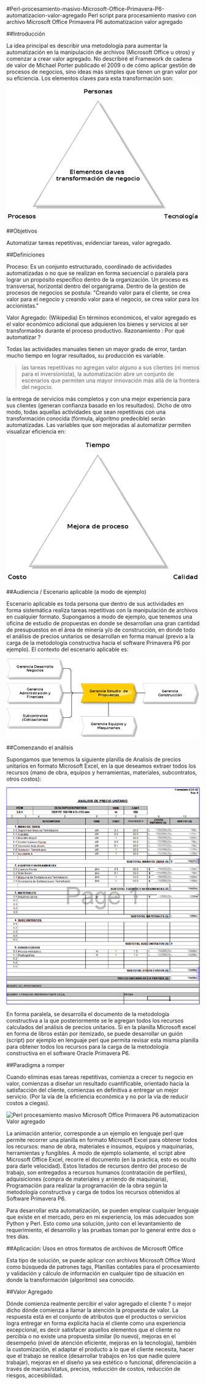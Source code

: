 #Perl-procesamiento-masivo-Microsoft-Office-Primavera-P6-automatizacion-valor-agregado
Perl script para procesamiento masivo con archivo Microsoft Office Primavera P6 automatizacion valor agregado

##Introducción

La idea principal es describir una metodología para aumentar la automatización en la manipulación de archivos (Microsoft Office u otros) y comenzar a crear valor agregado. No describiré el Framework de cadena de valor de Michael Porter publicado el 2009 o de cómo aplicar gestión de procesos de negocios, sino ideas más simples que tienen un gran valor por su eficiencia. Los elementos claves para esta transformación son:

![Elementos claves transformación](./aris-express/elementos-claves-transformacion.png  "Elementos claves en la transformación")


##Objetivos

Automatizar tareas repetitivas, evidenciar tareas, valor agregado.

##Definiciones

Proceso: Es un conjunto estructurado, coordinado de actividades automatizadas o no que se realizan en forma secuencial o paralela para lograr un propósito específico dentro de la organización. Un proceso es transversal, horizontal dentro del organigrama. Dentro de la gestión de procesos de negocios se postula: "Creando valor para el cliente, se crea valor para el negocio y creando valor para el negocio, se crea valor para los accionistas."

Valor Agregado: (Wikipedia) En términos económicos, el valor agregado es el valor económico adicional que adquieren los bienes y servicios al ser transformados durante el proceso productivo.
Razonamiento : Por qué automatizar ?

Todas las actividades manuales tienen un mayor grado de error, tardan mucho tiempo en lograr resultados, su producción es variable.

>las tareas repetitivas no agregan valor alguno a sus clientes (ni menos para el inversionista), la automatización abre un conjunto de escenarios que permiten una mayor innovación más allá de la frontera del negocio.

la entrega de servicios más completos y con una mejor experiencia para sus clientes (generan confianza basado en los resultados). Dicho de otro modo, todas aquellas actividades que sean repetitivas con una transformación conocida (fórmula, algoritmo predecible) serán automatizadas. Las variables que son mejoradas al automatizar permiten visualizar eficiencia en:


![Mejora procesos](./aris-express/mejora-proceso.png  "Mejora procesos")

##Audiencia / Escenario aplicable (a modo de ejemplo)

Escenario aplicable es toda persona que dentro de sus actividades en forma sistemática realiza tareas repetitivas con la manipulación de archivos en cualquier formato. Supongamos a modo de ejemplo, que tenemos una oficina de estudio de propuestas en donde se desarrollan una gran cantidad de presupuestos en el área de minería y/o de construcción, en donde todo el análisis de precios unitarios se desarrollan en forma manual (previo a la carga de la metodología constructiva hacia el software Primavera P6 por ejemplo). El contexto del escenario aplicable es:


![Escenario aplicable de ejemplo](./aris-express/alcance.png  "Escenario aplicable ejemplo")

##Comenzando el análisis

Supongamos que tenemos la siguiente planilla de Analisis de precios unitarios en formato Microsoft Excel, en la que deseamos extraer todos los recursos (mano de obra, equipos y herramientas, materiales, subcontratos, otros costos):

![Microsoft Office Excel Planilla Analisis precios Unitarios](./imagenes/formato-planilla-ANAPU.png  "Microsoft Office Excel Planilla Analisis precios Unitarios")

En forma paralela, se desarrolla el documento de la metodología constructiva a la que posteriormente se le agregan todos los recursos calculados del análisis de precios unitarios. Si en la planilla Microsoft excel en forma de libros están por itemizado, se puede desarrollar un guión (script) por ejemplo en lenguaje perl que permita revisar esta misma planilla para obtener todos los recursos para la carga de la metodología constructiva en el software Oracle Primavera P6.

##Paradigma a romper

Cuando eliminas esas tareas repetitivas, comienza a crecer tu negocio en valor, comienzas a diseñar un resultado cuantificable, orientado hacia la satisfacción del cliente, comienzas en definitiva a entregar un mejor servicio. (Por la vía de la eficiencia económica y no por la vía de reducir costos a ciegas).


![Perl procesamiento masivo Microsoft Office Primavera P6 automatizacion Valor agregado](./imagenes/perl-presupuestos.gif  "Perl procesamiento masivo Microsoft Office Primavera P6 automatizacion Valor agregado")

La animación anterior, corresponde a un ejemplo en lenguaje perl que permite recorrer una planilla en formato Microsoft Excel para obtener todos los recursos: mano de obra, materiales e insumos, equipos y maquinarias, herramientas y fungibles. A modo de ejemplo solamente, el script abre Microsoft Office Excel, recorre el documento (en la práctica, esto es oculto para darle velocidad). Estos listados de recursos dentro del proceso de trabajo, son entregados a recursos humanos (contratación de perfiles), adquisiciones (compra de materiales y arriendo de maquinaria), Programación para realizar la programación de la obra según la metodología constructiva y carga de todos los recursos obtenidos al Software Primavera P6.

Para desarrollar esta automatización, se pueden emplear cualquier lenguaje que existe en el mercado, pero en mi experiencia, los más adecuados son Python y Perl. Esto como una solución, junto con el levantamiento de requerimiento, el desarrollo y las pruebas toman por lo general entre dos o tres dias.

##Aplicación: Usos en otros formatos de archivos de Microsoft Office

Esta tipo de solución, se puede aplicar con archivos Microsoft Office Word como búsqueda de patrones tags, Planillas contables para el procesamiento y validación y cálculo de información en cualquier tipo de situación en donde la transformación (algoritmo) sea conocido.

##Valor Agregado

Dónde comienza realmente percibir el valor agregado el cliente ? o mejor dicho dónde comienza a llamar la atención la propuesta de valor. La respuesta está en el conjunto de atributos que el productos o servicios logra entregar en forma explícita hacia el cliente como una experiencia excepcional, es decir satisfacer aquellos elementos que el cliente no percibía o no existe una propuesta similar (lo nuevo), mejoras en el desempeño (nivel de atención eficiente, mejoras en la tecnología), también la customización, el adaptar el producto a lo que el cliente necesita, hacer que el trabajo se realice (desarrollar trabajos en los que nadie quiere trabajar), mejoras en el diseño ya sea estético o funcional, diferenciación a través de marcas/status, precios, reducción de costos, reducción de riesgos, accesibilidad.
